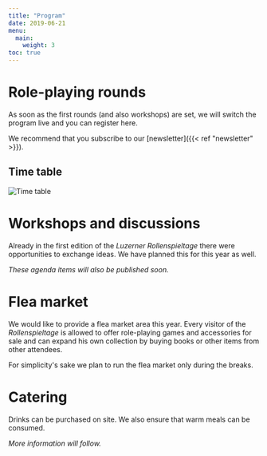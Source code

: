 ```yaml
---
title: "Program"
date: 2019-06-21
menu:
  main:
    weight: 3
toc: true
---
```


# Role-playing rounds

As soon as the first rounds (and also workshops) are set, we will switch the program live and you can register here.

We recommend that you subscribe to our [newsletter]({{< ref "newsletter" >}}).

## Time table

![Time table](/graphics/zeitraster_en.png)

# Workshops and discussions

Already in the first edition of the _Luzerner Rollenspieltage_ there were opportunities to exchange ideas. We have planned this for this year as well.

_These agenda items will also be published soon._

# Flea market

We would like to provide a flea market area this year. Every visitor of the _Rollenspieltage_ is allowed to offer role-playing games and accessories for sale and can expand his own collection by buying books or other items from other attendees.

For simplicity's sake we plan to run the flea market only during the breaks.

# Catering

Drinks can be purchased on site. We also ensure that warm meals can be consumed.

_More information will follow._